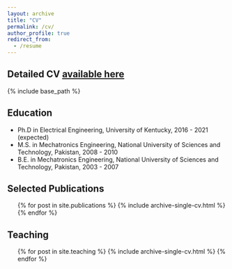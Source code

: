 ```yaml
---
layout: archive
title: "CV"
permalink: /cv/
author_profile: true
redirect_from:
  - /resume
---
```


## Detailed CV [available here](#)

{% include base_path %}

## Education
* Ph.D in Electrical Engineering, University of Kentucky, 2016 - 2021 (expected)
* M.S. in Mechatronics Engineering, National University of Sciences and Technology, Pakistan, 2008 - 2010
* B.E. in Mechatronics Engineering, National University of Sciences and Technology, Pakistan, 2003 - 2007

## Selected Publications
  <ul>{% for post in site.publications %}
    {% include archive-single-cv.html %}
  {% endfor %}</ul>
  
  
## Teaching
  <ul>{% for post in site.teaching %}
    {% include archive-single-cv.html %}
  {% endfor %}</ul>
 
